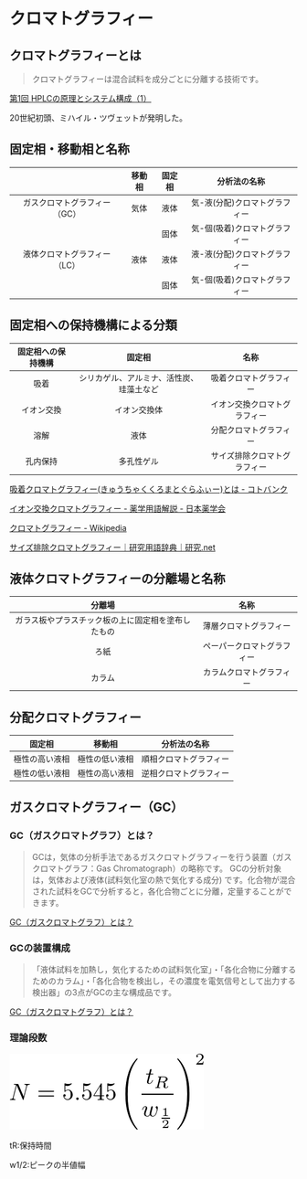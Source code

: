 # クロマトグラフィー

## クロマトグラフィーとは

>クロマトグラフィーは混合試料を成分ごとに分離する技術です。

[第1回 HPLCの原理とシステム構成（1）](https://www.hitachi-hightech.com/hhs/products/tech/ana/lc/basic/lc_course1.html)

20世紀初頭、ミハイル・ツヴェットが発明した。

## 固定相・移動相と名称

||移動相|固定相|分析法の名称|
|:--:|:----:|:---:|:---:|
|ガスクロマトグラフィー（GC）|気体|液体|気-液(分配)クロマトグラフィー|
|||固体|気-個(吸着)クロマトグラフィー|
|液体クロマトグラフィー（LC）|液体|液体|液-液(分配)クロマトグラフィー|
|||固体|気-個(吸着)クロマトグラフィー|

## 固定相への保持機構による分類

|固定相への保持機構|固定相|名称|
|:-:|:-:|:-:|
|吸着|シリカゲル、アルミナ、活性炭、珪藻土など|吸着クロマトグラフィー|
|イオン交換|イオン交換体|イオン交換クロマトグラフィー|
|溶解|液体|分配クロマトグラフィー|
|孔内保持|多孔性ゲル|サイズ排除クロマトグラフィー|

[吸着クロマトグラフィー(きゅうちゃくくろまとぐらふぃー)とは - コトバンク](https://kotobank.jp/word/%E5%90%B8%E7%9D%80%E3%82%AF%E3%83%AD%E3%83%9E%E3%83%88%E3%82%B0%E3%83%A9%E3%83%95%E3%82%A3%E3%83%BC-1300394)

[イオン交換クロマトグラフィー - 薬学用語解説 - 日本薬学会](https://www.pharm.or.jp/dictionary/wiki.cgi?%E3%82%A4%E3%82%AA%E3%83%B3%E4%BA%A4%E6%8F%9B%E3%82%AF%E3%83%AD%E3%83%9E%E3%83%88%E3%82%B0%E3%83%A9%E3%83%95%E3%82%A3%E3%83%BC)

[クロマトグラフィー - Wikipedia](https://ja.wikipedia.org/wiki/%E3%82%AF%E3%83%AD%E3%83%9E%E3%83%88%E3%82%B0%E3%83%A9%E3%83%95%E3%82%A3%E3%83%BC)

[サイズ排除クロマトグラフィー｜研究用語辞典｜研究.net](http://www.kenq.net/dic/38.html)

## 液体クロマトグラフィーの分離場と名称

|分離場|名称|
|:-:|:-:|
|ガラス板やプラスチック板の上に固定相を塗布したもの|薄層クロマトグラフィー|
|ろ紙|ペーパークロマトグラフィー|
|カラム|カラムクロマトグラフィー|

## 分配クロマトグラフィー

|固定相|移動相|分析法の名称|
|:--:|:----:|:---:|
|極性の高い液相|極性の低い液相|順相クロマトグラフィー|
|極性の低い液相|極性の高い液相|逆相クロマトグラフィー|

## ガスクロマトグラフィー（GC）

### GC（ガスクロマトグラフ）とは？

>GCは，気体の分析手法であるガスクロマトグラフィーを行う装置（ガスクロマトグラフ：Gas Chromatograph）の略称です。
>GCの分析対象は，気体および液体(試料気化室の熱で気化する成分) です。化合物が混合された試料をGCで分析すると，各化合物ごとに分離，定量することができます。

[GC（ガスクロマトグラフ）とは？](https://www.an.shimadzu.co.jp/gc/support/faq/fundamentals/gas_chromatography.htm)

### GCの装置構成

>「液体試料を加熱し，気化するための試料気化室」・「各化合物に分離するためのカラム」・「各化合物を検出し，その濃度を電気信号として出力する検出器」の3点がGCの主な構成品です。

[GC（ガスクロマトグラフ）とは？](https://www.an.shimadzu.co.jp/gc/support/faq/fundamentals/gas_chromatography.htm)

### 理論段数

![理論段数の式](./texclip20191201182010.png)

tR:保持時間

w1/2:ピークの半値幅
